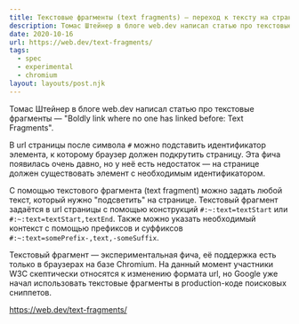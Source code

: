 ```yaml
---
title: Текстовые фрагменты (text fragments) — переход к тексту на странице
description: Томас Штейнер в блоге web.dev написал статью про текстовые фрагменты — экспериментальную фичу для быстрого перехода к любому тексту на странице
date: 2020-10-16
url: https://web.dev/text-fragments/
tags:
  - spec
  - experimental
  - chromium
layout: layouts/post.njk
---
```

Томас Штейнер в блоге web.dev написал статью про текстовые фрагменты — "Boldly link where no one has linked before: Text Fragments".

В url страницы после символа `#` можно подставить идентификатор элемента, к которому браузер должен подкрутить страницу. Эта фича появилась очень давно, но у неё есть недостаток — на странице должен существовать элемент с необходимым идентификатором.

С помощью текстового фрагмента (text fragment) можно задать любой текст, который нужно "подсветить" на странице. Текстовый фрагмент задаётся в url страницы с помощью конструкций `#:~:text=textStart` или  `#:~:text=textStart,textEnd`. Также можно указать необходимый контекст с помощью префиксов и суффиксов `#:~:text=somePrefix-,text,-someSuffix`.

Текстовый фрагмент — экспериментальная фича, её поддержка есть только в браузерах на базе Chromium. На данный момент участники W3C скептически относятся к изменению формата url, но Google уже начал использовать текстовые фрагменты в production-коде поисковых сниппетов.

https://web.dev/text-fragments/

